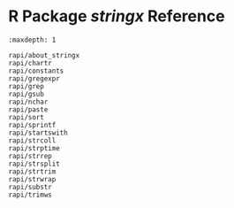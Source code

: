 R Package *stringx* Reference
=============================

```{toctree}
:maxdepth: 1

rapi/about_stringx
rapi/chartr
rapi/constants
rapi/gregexpr
rapi/grep
rapi/gsub
rapi/nchar
rapi/paste
rapi/sort
rapi/sprintf
rapi/startswith
rapi/strcoll
rapi/strptime
rapi/strrep
rapi/strsplit
rapi/strtrim
rapi/strwrap
rapi/substr
rapi/trimws
```
